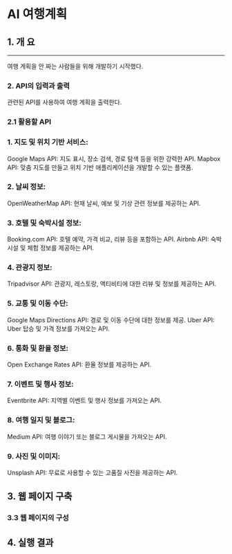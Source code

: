 # AI 여행계획

## 1. 개 요
* * *
여행 계획을 안 짜는 사람들을 위해 개발하기 시작했다.


### 2. API의 입력과 출력
관련된 API를 사용하여 여행 계획을 출력한다. 

### 2.1 활용할 API
### 1. 지도 및 위치 기반 서비스:
Google Maps API: 지도 표시, 장소 검색, 경로 탐색 등을 위한 강력한 API.
Mapbox API: 맞춤 지도를 만들고 위치 기반 애플리케이션을 개발할 수 있는 플랫폼.

### 2. 날씨 정보:
OpenWeatherMap API: 현재 날씨, 예보 및 기상 관련 정보를 제공하는 API.

### 3. 호텔 및 숙박시설 정보:
Booking.com API: 호텔 예약, 가격 비교, 리뷰 등을 포함하는 API.
Airbnb API: 숙박 시설 및 체험 정보를 제공하는 API.

### 4. 관광지 정보:
Tripadvisor API: 관광지, 레스토랑, 액티비티에 대한 리뷰 및 정보를 제공하는 API.

### 5. 교통 및 이동 수단:
Google Maps Directions API: 경로 및 이동 수단에 대한 정보를 제공.
Uber API: Uber 탑승 및 가격 정보를 가져오는 API.

### 6. 통화 및 환율 정보:
Open Exchange Rates API: 환율 정보를 제공하는 API.

### 7. 이벤트 및 행사 정보:
Eventbrite API: 지역별 이벤트 및 행사 정보를 가져오는 API.

### 8. 여행 일지 및 블로그:
Medium API: 여행 이야기 또는 블로그 게시물을 가져오는 API.

### 9. 사진 및 이미지:
Unsplash API: 무료로 사용할 수 있는 고품질 사진을 제공하는 API.


## 3. 웹 페이지 구축

### 3.3 웹 페이지의 구성

## 4. 실행 결과

